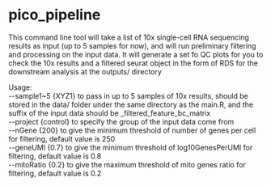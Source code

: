 # pico_pipeline
This command line tool will take a list of 10x single-cell RNA sequencing results as input (up to 5 samples for now), and will run preliminary filtering and processing on the input data. It will generate a set fo QC plots for you to check the 10x results and a filtered seurat object in the form of RDS for the downstream analysis at the outputs/ directory<br/>

Usage:<br/>
--sample1~5 {XYZ1} to pass in up to 5 samples of 10x results, should be stored in the data/ folder under the same directory as the main.R, and the suffix of the input data should be _filtered_feature_bc_matrix<br/>
--project {control} to specify the group of the input data come from<br/>
--nGene {200} to give the minimum threshold of number of genes per cell for filtering, default value is 250<br/>
--geneUMI {0.7} to give the minimum threshold of log10GenesPerUMI for filtering, default value is 0.8<br/>
--mitoRatio {0.2} to give the maximum threshold of mito genes ratio for filtering, default value is 0.2<br/>
